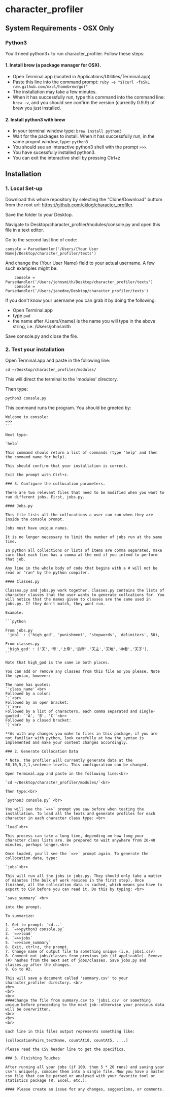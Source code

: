 # character_profiler 

## System Requirements - OSX Only 

### Python3

You'll need python3+ to run character_profiler. Follow these steps:

#### 1. Install brew (a package manager for OSX).

  - Open Terminal.app (located in Applications/Utilities/Terminal.app)
  - Paste this line into the command prompt:
  `ruby -e "$(curl -fsSkL raw.github.com/mxcl/homebrew/go)"`
  - The installation may take a few minutes.
  - When it has successfully run, type this command into the command line:
  `brew -v`, and you should see confirm the version (currently 0.9.9) of brew you just installed.
  
#### 2. Install python3 with brew
  - In your terminal window type:
  `brew install python3`
  - Wait for the packages to install. When it has successfully run, in the same propmt window, type:
  `python3`
  - You should see an interactive python3 shell with the prompt `>>>`.
  - You have sucessfully installed python3.
  - You can exit the interactive shell by pressing Ctrl+z

## Installation 

### 1. Local Set-up

Download this whole repository by selecting the "Clone/Download" buttom from the root url: https://github.com/cklog/character_profiler.

Save the folder to your Desktop.

Navigate to Desktop/character_profiler/modules/console.py and open this file in a text editor.

Go to the second last line of code:

`console = ParseHandler('/Users/{Your User Name}/Desktop/character_profiler/texts')`

And change the {Your User Name} field to your actual username. A few such examples might be:

```
    console = ParseHandler('/Users/johnsmith/Desktop/character_profiler/texts')
    console = ParseHandler('/Users/janedoe/Desktop/character_profiler/texts')
```

If you don't know your username you can grab it by doing the following:
  - Open Terminal.app
  - type `pwd`
  - the name after /Users/{name} is the name you will type in the above string, i.e. /Users/johnsmith
  
Save console.py and close the file.

### 2. Test your installation
 
Open Terminal.app and paste in the following line:

`cd ~/Desktop/character_profiler/modules/`

This will direct the terminal to the 'modules' directory.

Then type:

`python3 console.py` 

This command runs the program. You should be greeted by:

````
Welcome to console:
=>>
```

Next type: 

`help` 

This command should return a list of commands (type 'help' and then the command name for help).

This should confirm that your installation is correct.

Exit the prompt with Ctrl+z.

### 3. Configure the collocation parameters. 

There are two relevant files that need to be modified when you want to run different jobs. First, jobs.py.

#### Jobs.py

This file lists all the collocations a user can run when they are inside the console prompt.

Jobs must have unique names.

It is no longer necessary to limit the number of jobs run at the same time.

In python all collections or lists of items are comma separated, make sure that each line has a comma at the end if you intend to perform that job. 

Any line in the whole body of code that begins with a # will not be read or "ran" by the python compiler.

#### Classes.py

Classes.py and jobs.py work together. Classes.py contains the lists of character classes that the user wants to generate collcations for. You will notice that the names given to classes are the same used in jobs.py. If they don't match, they wont run.

Example:

```python

From jobs.py
 'job1' : ('high_god', 'punishment', 'stopwords', 'delimiters', 50),
 
From classes.py
 'high_god' : ('天','帝','上帝','后帝','天主','天地','神君','天子'),
```

Note that high_god is the same in both places.

You can add or remove any classes from this file as you please. Note the syntax, however:

The name has quotes:                                                      `'class_name'`<br>
Followed by a colon:                                                      `:`<br>
Followed by an open bracket:                                              `(`<br>
Followed by a list of characters, each comma separated and single-quoted: `'A', 'B', 'C'`<br>
Followed by a closed bracket:                                             `)`<br>

**As with any changes you make to files in this package, if you are not familiar with python, look carefully at how the syntax is implemented and make your content changes accordingly.

### 2. Generate Collocation Data

* Note, the profiler will currently generate data at the 50,10,5,2,1,sentence levels. This configuration can be changed.

Open Terminal.app and paste in the following line:<br>

`cd ~/Desktop/character_profiler/modules/`<br>

Then type:<br>

`python3 console.py` <br>

You will see the `=>>` prompt you saw before when testing the installation. To load all the texts and generate profiles for each character in each character class type: <br>

`load`<br>

This process can take a long time, depending on how long your character class lists are. Be prepared to wait anywhere from 20-40 minutes, perhaps longer.<br>

Once loaded, you'll see the `=>>` prompt again. To generate the collocation data, type:

`jobs`<br>

This will run all the jobs in jobs.py. They should only take a matter of minutes (the bulk of work resides in the first step). Once finished, all the collocation data is cached, which means you have to export to CSV before you can read it. Do this by typing: <br>

`save_summary` <br>

into the prompt.

To summarize:

1. Get to prompt: `cd...`
2. `=>>python3 console.py`
3. `=>>load`
4. `=>>jobs`
5. `=>>save_summary`
6. Exit, ctrl+z, the prompt.
7. Change name of output file to something unique (i.e. jobs1.csv)
8. Comment out jobs/classes from previous job (if applicable). Remove (#) hashes from the next set of jobs/classes. Save jobs.py and classes.py after the changes.
9. Go to #2.

This will save a document called 'summary.csv' to your character_profiler directory. <br>
<br>
<br>
<br>
####Change the file from summary.csv to 'jobs1.csv' or something unique before proceeding to the next job--otherwise your previous data will be overwritten.
<br>
<br>
<br>

Each line in this files output represents something like:

[collocationPairs_textName, countAt10, countAt5, ....]

Please read the CSV header line to get the specifics.

### 3. Finishing Touches

After running all your jobs (if 100, then 5 * 20 runs) and saving your csv's uniquely, combine them into a single file. Now you have a master csv file that can be parsed or analysed with your favorite tool or statistics package (R, Excel, etc.).

#### Please create an issue for any changes, suggestions, or comments.

